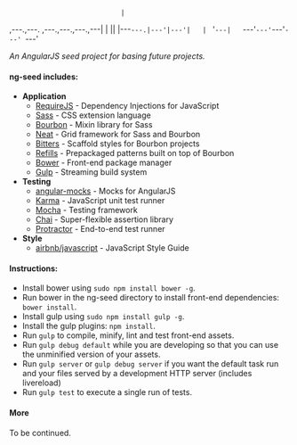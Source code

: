                                 |
,---.,---.   ,---.,---.,---.,---|
|   ||   |---`---.|---'|---'|   |
`   '`---|   `---'`---'`---'`---'
     `---'                       
     
*An AngularJS seed project for basing future projects.*

#### ng-seed includes:
* **Application**
    * [RequireJS](http://requirejs.org/) - Dependency Injections for JavaScript
    * [Sass](http://sass-lang.com/) - CSS extension language
    * [Bourbon](http://bourbon.io/) - Mixin library for Sass
    * [Neat](http://neat.bourbon.io/) - Grid framework for Sass and Bourbon
    * [Bitters](http://bitters.bourbon.io/) - Scaffold styles for Bourbon projects
    * [Refills](http://refills.bourbon.io/) - Prepackaged patterns built on top of Bourbon
    * [Bower](http://bower.io/) - Front-end package manager
    * [Gulp](http://gulpjs.com/) - Streaming build system
* **Testing**
    * [angular-mocks](https://github.com/angular/bower-angular-mocks/) - Mocks for AngularJS
    * [Karma](http://karma-runner.github.io/) - JavaScript unit test runner
    * [Mocha](http://mochajs.org/) - Testing framework
    * [Chai](http://chaijs.com/) - Super-flexible assertion library
    * [Protractor](https://github.com/angular/protractor/) - End-to-end test runner
* **Style**
    * [airbnb/javascript](https://github.com/airbnb/javascript/) - JavaScript Style Guide

#### Instructions:
* Install bower using ```sudo npm install bower -g```.
* Run bower in the ng-seed directory to install front-end dependencies: ```bower install```.
* Install gulp using ```sudo npm install gulp -g```. 
* Install the gulp plugins: ```npm install```.
* Run ```gulp``` to compile, minify, lint and test front-end assets.
* Run ```gulp debug default``` while you are developing so that you can use the unminified version of your assets.
* Run ```gulp server``` or ```gulp debug server``` if you want the default task run and your files served by a development HTTP server (includes livereload)
* Run ```gulp test``` to execute a single run of tests.

#### More

To be continued.